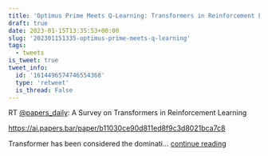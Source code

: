 ```yaml
---
title: 'Optimus Prime Meets Q-Learning: Transformers in Reinforcement Learning'
draft: true
date: 2023-01-15T13:35:53+00:00
slug: '202301151335-optimus-prime-meets-q-learning'
tags:
  - tweets
is_tweet: true
tweet_info:
  id: '1614496574746554368'
  type: 'retweet'
  is_thread: False
---
```




RT [@papers_daily](https://x.com/papers_daily): A Survey on Transformers in Reinforcement Learning

<https://ai.papers.bar/paper/b11030ce90d811ed8f9c3d8021bca7c8>

Transformer has been considered the dominati… [continue reading](https://x.com/sytelus/status/1614496574746554368)
